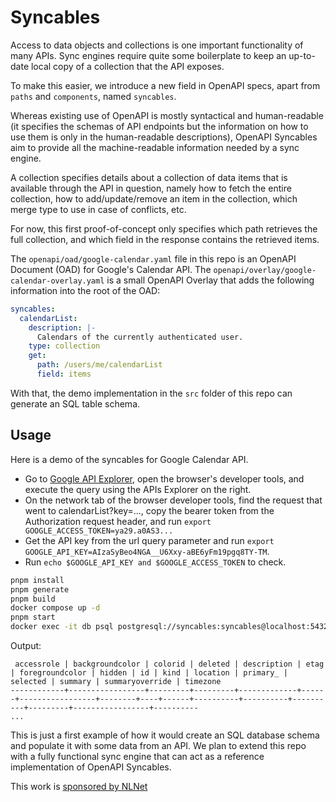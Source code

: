 # Syncables

Access to data objects and collections is one important functionality of many APIs. Sync engines require quite some boilerplate to keep an up-to-date local copy of a collection that the API exposes.

To make this easier, we introduce a new field in OpenAPI specs, apart from `paths` and `components`, named `syncables`.

Whereas existing use of OpenAPI is mostly syntactical and human-readable (it specifies the schemas of API endpoints but the information on how to use them is only in the human-readable descriptions), OpenAPI Syncables aim to provide all the machine-readable information needed by a sync engine.

A collection specifies details about a collection of data items that is available through the API in question,
namely how to fetch the entire collection, how to add/update/remove an item in the collection, which merge type to use in case of conflicts, etc.

For now, this first proof-of-concept only specifies which path retrieves the full collection, and which field in the response contains the retrieved items.

The `openapi/oad/google-calendar.yaml` file in this repo is an OpenAPI Document (OAD) for Google's Calendar API.
The `openapi/overlay/google-calendar-overlay.yaml` is a small OpenAPI Overlay that adds the following information into the root of the OAD:
```yaml
syncables:
  calendarList:
    description: |-
      Calendars of the currently authenticated user.
    type: collection
    get:
      path: /users/me/calendarList
      field: items
```
With that, the demo implementation in the `src` folder of this repo can generate an SQL table schema.

## Usage
Here is a demo of the syncables for Google Calendar API.
* Go to [Google API Explorer](https://developers.google.com/workspace/calendar/api/v3/reference/calendarList/list), open the browser's developer tools, and execute the query using the APIs Explorer on the right.
* On the network tab of the browser developer tools, find the request that went to calendarList?key=..., copy the bearer token from the Authorization request header, and run `export GOOGLE_ACCESS_TOKEN=ya29.a0AS3...`
* Get the API key from the url query parameter and run `export GOOGLE_API_KEY=AIzaSyBeo4NGA__U6Xxy-aBE6yFm19pgq8TY-TM`.
* Run `echo $GOOGLE_API_KEY and $GOOGLE_ACCESS_TOKEN` to check.

```sh
pnpm install
pnpm generate
pnpm build
docker compose up -d
pnpm start
docker exec -it db psql postgresql://syncables:syncables@localhost:5432/syncables -c "select * from data;"
```
Output:
```
 accessrole | backgroundcolor | colorid | deleted | description | etag | foregroundcolor | hidden | id | kind | location | primary_ | selected | summary | summaryoverride | timezone 
------------+-----------------+---------+---------+-------------+------+-----------------+--------+----+------+----------+----------+----------+---------+-----------------+----------
...
```
This is just a first example of how it would create an SQL database schema and populate it with some data from an API. We plan to extend this repo with a fully functional sync engine that can act as a reference implementation of OpenAPI Syncables.

This work is [sponsored by NLNet](https://nlnet.nl/project/TUBS/)
